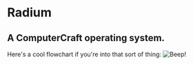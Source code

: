 # Radium
## A ComputerCraft operating system.

Here's a cool flowchart if you're into that sort of thing:
![Beep!](http://i.imgur.com/XBe21sG.png)
